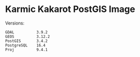 # Karmic Kakarot PostGIS Image

Versions:

    GDAL          3.9.2
    GEOS          3.12.2
    PostGIS       3.4.2
    PostgreSQL    16.4
    Proj          9.4.1

